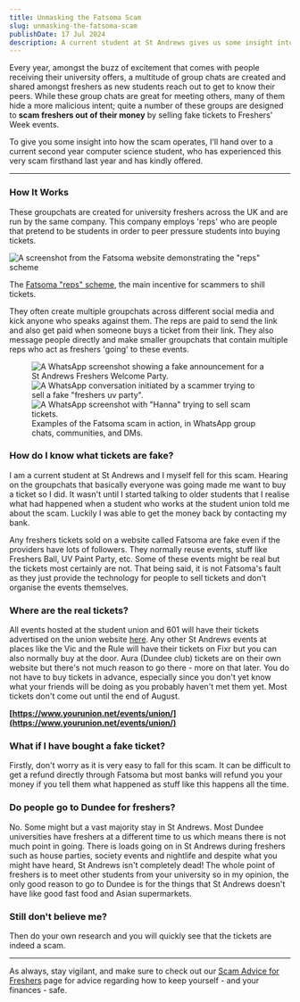 ```yaml
---
title: Unmasking the Fatsoma Scam
slug: unmasking-the-fatsoma-scam
publishDate: 17 Jul 2024
description: A current student at St Andrews gives us some insight into how the common "Fatsoma" Freshers' Week ticket scam operates.
---
```


Every year, amongst the buzz of excitement that comes with people receiving their university offers, a multitude of group chats are created and shared amongst freshers as new students reach out to get to know their peers. While these group chats are great for meeting others, many of them hide a more malicious intent; quite a number of these groups are designed to **scam freshers out of their money** by selling fake tickets to Freshers' Week events.

To give you some insight into how the scam operates, I'll hand over to a current second year computer science student, who has experienced this very scam firsthand last year and has kindly offered.

---

### How It Works

These groupchats are created for university freshers across the UK and are run by the same company. This company employs 'reps' who are people that pretend to be students in order to peer pressure students into buying tickets.

![A screenshot from the Fatsoma website demonstrating the "reps" scheme](/assets/articles/fatsoma-reps.png)

The [Fatsoma "reps" scheme](https://business.fatsoma.com/ticketing/f/reps), the main incentive for scammers to shill tickets.

They often create multiple groupchats across different social media and kick anyone who speaks against them. The reps are paid to send the link and also get paid when someone buys a ticket from their link. They also message people directly and make smaller groupchats that contain multiple reps who act as freshers 'going' to these events.

<figure class="image-gallery">
  <div class="image-row">
    <img
      src="/assets/articles/scam-1.jpg"
      alt="A WhatsApp screenshot showing a fake announcement for a St Andrews Freshers Welcome Party.">
    <img
      src="/assets/articles/scam-2.jpg"
      alt="A WhatsApp conversation initiated by a scammer trying to sell a fake &quot;freshers uv party&quot;.">
    <img
      src="/assets/articles/scam-3.jpg"
      alt="A WhatsApp screenshot with &quot;Hanna&quot; trying to sell scam tickets.">
  </div>
  <figcaption>
    Examples of the Fatsoma scam in action, in WhatsApp group chats, communities, and DMs.
  </figcaption>
</figure>

### How do I know what tickets are fake?

I am a current student at St Andrews and I myself fell for this scam. Hearing on the groupchats that basically everyone was going made me want to buy a ticket so I did. It wasn't until I started talking to older students that I realise what had happened when a student who works at the student union told me about the scam. Luckily I was able to get the money back by contacting my bank.

Any freshers tickets sold on a website called Fatsoma are fake even if the providers have lots of followers. They normally reuse events, stuff like Freshers Ball, UV Paint Party, etc. Some of these events might be real but the tickets most certainly are not. That being said, it is not Fatsoma's fault as they just provide the technology for people to sell tickets and don't organise the events themselves.

### Where are the real tickets?

All events hosted at the student union and 601 will have their tickets advertised on the union website [here](https://www.yourunion.net/events/union/). Any other St Andrews events at places like the Vic and the Rule will have their tickets on Fixr but you can also normally buy at the door. Aura (Dundee club) tickets are on their own website but there's not much reason to go there - more on that later. You do not have to buy tickets in advance, especially since you don't yet know what your friends will be doing as you probably haven't met them yet. Most tickets don't come out until the end of August.

**[https://www.yourunion.net/events/union/](https://www.yourunion.net/events/union/)**

### What if I have bought a fake ticket?

Firstly, don't worry as it is very easy to fall for this scam. It can be difficult to get a refund directly through Fatsoma but most banks will refund you your money if you tell them what happened as stuff like this happens all the time.

### Do people go to Dundee for freshers?

No. Some might but a vast majority stay in St Andrews. Most Dundee universities have freshers at a different time to us which means there is not much point in going. There is loads going on in St Andrews during freshers such as house parties, society events and nightlife and despite what you might have heard, St Andrews isn't completely dead! The whole point of freshers is to meet other students from your university so in my opinion, the only good reason to go to Dundee is for the things that St Andrews doesn't have like good fast food and Asian supermarkets.

### Still don't believe me?

Then do your own research and you will quickly see that the tickets are indeed a scam.

---

As always, stay vigilant, and make sure to check out our [Scam Advice for Freshers](scam-advice-for-freshers) page for advice regarding how to keep yourself - and your finances - safe.
